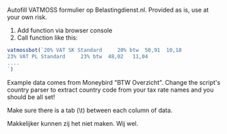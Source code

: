 Autofill VATMOSS formulier op Belastingdienst.nl. Provided as is, use at your own risk. 

1. Add function via browser console
2. Call function like this:

```js
vatmossbot(`20% VAT SK Standard     20% btw  50,91  10,18
23% VAT PL Standard     23% btw  48,02   11,04
....
`)
```
Example data comes from Moneybird "BTW Overzicht". Change the script's country parser to extract country code from your tax rate names and you should be all set!

Make sure there is a tab (\t) between each column of data.

Makkelijker kunnen zij het niet maken. Wij wel.
